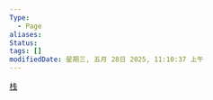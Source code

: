 ```yaml
---
Type:
  - Page
aliases: 
Status: 
tags: []
modifiedDate: 星期三, 五月 28日 2025, 11:10:37 上午
---
```


[栈](栈.md)
